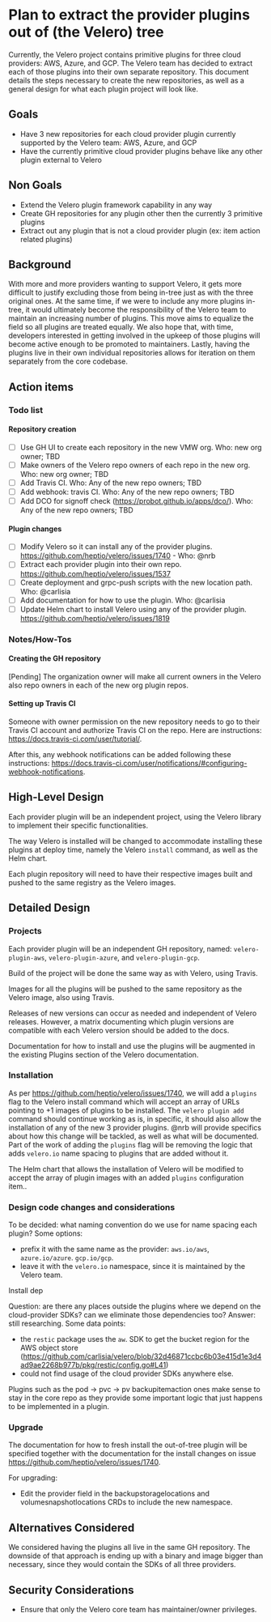 # Plan to extract the provider plugins out of (the Velero) tree

Currently, the Velero project contains primitive plugins for three cloud providers: AWS, Azure, and GCP. The Velero team has decided to extract each of those plugins into their own separate repository. This document details the steps necessary to create the new repositories, as well as a general design for what each plugin project will look like.

## Goals

- Have 3 new repositories for each cloud provider plugin currently supported by the Velero team: AWS, Azure, and GCP
- Have the currently primitive cloud provider plugins behave like any other plugin external to Velero

## Non Goals

- Extend the Velero plugin framework capability in any way
- Create GH repositories for any plugin other then the currently 3 primitive plugins
- Extract out any plugin that is not a cloud provider plugin (ex: item action related plugins)

## Background

With more and more providers wanting to support Velero, it gets more difficult to justify excluding those from being in-tree just as with the three original ones. At the same time, if we were to include any more plugins in-tree, it would ultimately become the responsibility of the Velero team to maintain an increasing number of plugins. This move aims to equalize the field so all plugins are treated equally. We also hope that, with time, developers interested in getting involved in the upkeep of those plugins will become active enough to be promoted to maintainers. Lastly, having the plugins live in their own individual repositories allows for iteration on them separately from the core codebase.

## Action items

### Todo list

#### Repository creation

- [ ] Use GH UI to create each repository in the new VMW org. Who: new org owner; TBD
- [ ] Make owners of the Velero repo owners of each repo in the new org. Who: new org owner; TBD
- [ ] Add Travis CI. Who: Any of the new repo owners; TBD
- [ ] Add webhook: travis CI. Who: Any of the new repo owners; TBD
- [ ] Add DCO for signoff check (https://probot.github.io/apps/dco/). Who: Any of the new repo owners; TBD

#### Plugin changes

- [ ] Modify Velero so it can install any of the provider plugins. https://github.com/heptio/velero/issues/1740 - Who: @nrb
- [ ] Extract each provider plugin into their own repo. https://github.com/heptio/velero/issues/1537
- [ ] Create deployment and grpc-push scripts with the new location path. Who: @carlisia
- [ ] Add documentation for how to use the plugin. Who: @carlisia
- [ ] Update Helm chart to install Velero using any of the provider plugin. https://github.com/heptio/velero/issues/1819

### Notes/How-Tos

#### Creating the GH repository

[Pending] The organization owner will make all current owners in the Velero also repo owners in each of the new org plugin repos.

#### Setting up Travis CI

Someone with owner permission on the new repository needs to go to their Travis CI account and authorize Travis CI on the repo. Here are instructions: https://docs.travis-ci.com/user/tutorial/.

After this, any webhook notifications can be added following these instructions: https://docs.travis-ci.com/user/notifications/#configuring-webhook-notifications.

## High-Level Design

Each provider plugin will be an independent project, using the Velero library to implement their specific functionalities.

The way Velero is installed will be changed to accommodate installing these plugins at deploy time, namely the Velero `install` command, as well as the Helm chart.

Each plugin repository will need to have their respective images built and pushed to the same registry as the Velero images.

## Detailed Design

### Projects

Each provider plugin will be an independent GH repository, named: `velero-plugin-aws`, `velero-plugin-azure`, and `velero-plugin-gcp`.

Build of the project will be done the same way as with Velero, using Travis.

Images for all the plugins will be pushed to the same repository as the Velero image, also using Travis.

Releases of new versions can occur as needed and independent of Velero releases. However, a matrix documenting which plugin versions are compatible with each Velero version should be added to the docs.

Documentation for how to install and use the plugins will be augmented in the existing Plugins section of the Velero documentation.

### Installation

As per https://github.com/heptio/velero/issues/1740, we will add a `plugins` flag to the Velero install command which will accept an array of URLs pointing to +1 images of plugins to be installed. The `velero plugin add` command should continue working as is, in specific, it should also allow the installation of any of the new 3 provider plugins. @nrb will provide specifics about how this change will be tackled, as well as what will be documented. Part of the work of adding the `plugins` flag will be removing the logic that adds `velero.io` name spacing to plugins that are added without it. 

The Helm chart that allows the installation of Velero will be modified to accept the array of plugin images with an added `plugins` configuration item..

### Design code changes and considerations

To be decided: what naming convention do we use for name spacing each plugin? Some options:

- prefix it with the same name as the provider: `aws.io/aws`, `azure.io/azure`. `gcp.io/gcp`.
- leave it with the `velero.io` namespace, since it is maintained by the Velero team.

Install dep

Question: are there any places outside the plugins where we depend on the cloud-provider SDKs? can we eliminate those dependencies too? Answer: still researching. Some data points:

- the `restic` package uses the `aw`. SDK to get the bucket region for the AWS object store (https://github.com/carlisia/velero/blob/32d46871ccbc6b03e415d1e3d4ad9ae2268b977b/pkg/restic/config.go#L41)
- could not find usage of the cloud provider SDKs anywhere else.

Plugins such as the pod -> pvc -> pv backupitemaction ones make sense to stay in the core repo as they provide some important logic that just happens to be implemented in a plugin.

### Upgrade

The documentation for how to fresh install the out-of-tree plugin will be specified together with the documentation for the install changes on issue https://github.com/heptio/velero/issues/1740.

For upgrading:

- Edit the provider field in the backupstoragelocations and volumesnapshotlocations CRDs to include the new namespace.

## Alternatives Considered

We considered having the plugins all live in the same GH repository. The downside of that approach is ending up with a binary and image bigger than necessary, since they would contain the SDKs of all three providers.

## Security Considerations

- Ensure that only the Velero core team has maintainer/owner privileges.
